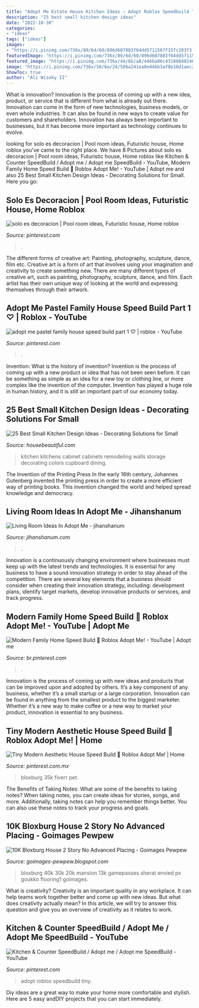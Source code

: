 ```yaml
---
title: "Adopt Me Estate House Kitchen Ideas ~ Adopt Roblox Speedbuild Tiny"
description: "25 best small kitchen design ideas"
date: "2022-10-30"
categories:
- "ideas"
tags: ["ideas"]
images:
- "https://i.pinimg.com/736x/89/6d/60/896d607883f64dd5711567f15fc203f3.jpg"
featuredImage: "https://i.pinimg.com/736x/89/6d/60/896d607883f64dd5711567f15fc203f3.jpg"
featured_image: "https://i.pinimg.com/736x/44/6b/a8/446ba86c43180840246f6bc74377b230.jpg"
image: "https://i.pinimg.com/736x/58/6a/24/586a241ea0e44bb3af0e16d1aec23242.jpg"
ShowToc: true
author: "Ali Wisoky II"
---
```



What is innovation?
Innovation is the process of coming up with a new idea, product, or service that is different from what is already out there. Innovation can come in the form of new technologies, business models, or even whole industries. It can also be found in new ways to create value for customers and shareholders. Innovation has always been important to businesses, but it has become more important as technology continues to evolve.

	

		
looking for solo es decoracion | Pool room ideas, Futuristic house, Home roblox you've came to the right place. We have 8 Pictures about solo es decoracion | Pool room ideas, Futuristic house, Home roblox like Kitchen &amp; Counter SpeedBuild / Adopt me / Adopt me SpeedBuild - YouTube, Modern Family Home Speed Build 🍊 Roblox Adopt Me! - YouTube | Adopt me and also 25 Best Small Kitchen Design Ideas - Decorating Solutions for Small. Here you go:
		
    
## Solo Es Decoracion | Pool Room Ideas, Futuristic House, Home Roblox

<img loading=lazy src="https://i.pinimg.com/736x/44/6b/a8/446ba86c43180840246f6bc74377b230.jpg" onerror="this.onerror=null;this.src='https://tse2.mm.bing.net/th?id=OIP.dQhwTQzBBnmW023qmXogVwHaEN&amp;pid=15.1';" alt="solo es decoracion | Pool room ideas, Futuristic house, Home roblox">

_Source: pinterest.com_

>. 

	

The different forms of creative art: Painting, photography, sculpture, dance, film etc.
Creative art is a form of art that involves using your imagination and creativity to create something new. There are many different types of creative art, such as painting, photography, sculpture, dance, and film. Each artist has their own unique way of looking at the world and expressing themselves through their artwork.

    
## Adopt Me Pastel Family House Speed Build Part 1 ♡ | Roblox - YouTube

<img loading=lazy src="https://i.pinimg.com/736x/58/6a/24/586a241ea0e44bb3af0e16d1aec23242.jpg" onerror="this.onerror=null;this.src='https://tse1.mm.bing.net/th?id=OIP.JE6kuEJ-Oy9cxnPfAVNwEgHaEK&amp;pid=15.1';" alt="adopt me pastel family house speed build part 1 ♡ | roblox - YouTube">

_Source: pinterest.com_

>. 

	

Invention: What is the history of invention?
Invention is the process of coming up with a new product or idea that has not been seen before. It can be something as simple as an idea for a new toy or clothing line, or more complex like the invention of the computer. Invention has played a huge role in human history, and it is still an important part of our economy today.

    
## 25 Best Small Kitchen Design Ideas - Decorating Solutions For Small

<img loading=lazy src="http://hbu.h-cdn.co/assets/15/17/1429911270-pwoder-blue-kitchen-walls-0114.jpg" onerror="this.onerror=null;this.src='https://tse2.mm.bing.net/th?id=OIP.vNr_LlpLUh-ZPlaYnnTYPgHaKD&amp;pid=15.1';" alt="25 Best Small Kitchen Design Ideas - Decorating Solutions for Small">

_Source: housebeautiful.com_

>kitchen kitchens cabinet cabinets remodeling walls storage decorating colors cupboard dining. 

	

The Invention of the Printing Press
In the early 16th century, Johannes Gutenberg invented the printing press in order to create a more efficient way of printing books. This invention changed the world and helped spread knowledge and democracy.

    
## Living Room Ideas In Adopt Me - Jihanshanum

<img loading=lazy src="https://i1.wp.com/i.ytimg.com/vi/OMXxEfL-2hQ/maxresdefault.jpg?ssl=1" onerror="this.onerror=null;this.src='https://tse2.mm.bing.net/th?id=OIP.3ZXAg4ItVR811hLiSH_EsAHaEK&amp;pid=15.1';" alt="Living Room Ideas In Adopt Me - jihanshanum">

_Source: jihanshanum.com_

>. 

	

Innovation is a continuously changing environment where businesses must keep up with the latest trends and technologies. It is essential for any business to have a sound innovation strategy in order to stay ahead of the competition. There are several key elements that a business should consider when creating their innovation strategy, including: development plans, identify target markets, develop innovative products or services, and track progress.

    
## Modern Family Home Speed Build 🍊 Roblox Adopt Me! - YouTube | Adopt Me

<img loading=lazy src="https://i.pinimg.com/originals/18/24/d6/1824d62d62f5893493bc2e8042ec412a.jpg" onerror="this.onerror=null;this.src='https://tse3.mm.bing.net/th?id=OIP.UbOly-xBDsmCMSD5VeBWHgHaEK&amp;pid=15.1';" alt="Modern Family Home Speed Build 🍊 Roblox Adopt Me! - YouTube | Adopt me">

_Source: br.pinterest.com_

>. 

	

Innovation is the process of coming up with new ideas and products that can be improved upon and adopted by others. It’s a key component of any business, whether it’s a small startup or a large corporation. Innovation can be found in anything from the smallest product to the biggest marketer. Whether it’s a new way to make coffee or a new way to market your product, innovation is essential to any business.

    
## Tiny Modern Aesthetic House Speed Build 🌸 Roblox Adopt Me! | Home

<img loading=lazy src="https://i.pinimg.com/736x/89/6d/60/896d607883f64dd5711567f15fc203f3.jpg" onerror="this.onerror=null;this.src='https://tse3.mm.bing.net/th?id=OIP.e1LcsBMQbyTXPHB0FMBIBAHaEK&amp;pid=15.1';" alt="Tiny Modern Aesthetic House Speed Build 🌸 Roblox Adopt Me! | Home">

_Source: pinterest.com.mx_

>bloxburg 35k fiverr pet. 

	

The Benefits of Taking Notes: What are some of the benefits to taking notes?
When taking notes, you can create ideas for stories, songs, and more. Additionally, taking notes can help you remember things better. You can also use these notes to track your progress and goals.

    
## 10K Bloxburg House 2 Story No Advanced Placing - Goimages Pewpew

<img loading=lazy src="https://lh6.googleusercontent.com/proxy/uqF-U68MoM-UKpGjz5D7T4twRfqDLwD0NM89ajnvouOsK0zikGm_V1-d3ZjeaKatahnAMH-o7K-6p7xC1zPERM5VXRU=w1200-h630-n-k-no-nu" onerror="this.onerror=null;this.src='https://tse4.mm.bing.net/th?id=OIP.NGuaeFXHOJReXqSfYFAh0QHaFj&amp;pid=15.1';" alt="10K Bloxburg House 2 Story No Advanced Placing - Goimages Pewpew">

_Source: goimages-pewpew.blogspot.com_

>bloxburg 40k 30k 20k mansion 13k gamepasses sherat envied px goukko flooring1 goimages. 

	

What is creativity?
Creativity is an important quality in any workplace. It can help teams work together better and come up with new ideas. But what does creativity actually mean? In this article, we will try to answer this question and give you an overview of creativity as it relates to work.

    
## Kitchen &amp; Counter SpeedBuild / Adopt Me / Adopt Me SpeedBuild - YouTube

<img loading=lazy src="https://i.pinimg.com/736x/5c/76/7e/5c767e3713502d0bdc699019cf328d3c.jpg" onerror="this.onerror=null;this.src='https://tse2.mm.bing.net/th?id=OIP.PUPr56P4fWelKiZiOJ_CnQHaFj&amp;pid=15.1';" alt="Kitchen &amp; Counter SpeedBuild / Adopt me / Adopt me SpeedBuild - YouTube">

_Source: pinterest.com_

>adopt roblox speedbuild tiny. 

	

Diy ideas are a great way to make your home more comfortable and stylish. Here are 5 easy andDIY projects that you can start immediately.

